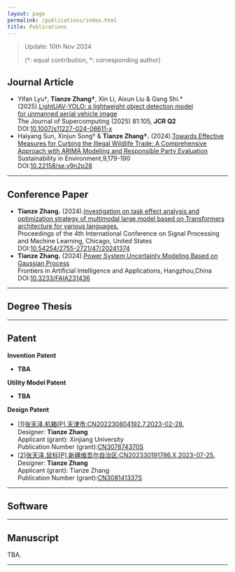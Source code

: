 ```yaml
---
layout: page
permalink: /publications/index.html
title: Publications
---
```


> Update: 10th Nov 2024 
>
> (†: equal contribution, *: corresponding author)

## Journal Article

- Yifan Lyu†, **Tianze Zhang†**, Xin Li, Aixun Liu & Gang Shi.* (2025).[LightUAV‑YOLO: a lightweight object detection model 
for unmanned aerial vehicle image](https://zhangtianze.com/mypublications/Thesis/d839d354-d0da-4924-98d2-aa8caa97e9ce.pdf)
  <br> The Journal of Supercomputing (2025) 81:105, **JCR Q2**
  <br> DOI:[10.1007/s11227-024-06611-x](https://link.springer.com/article/10.1007/s11227-024-06611-x)
- Haiyang Sun, Xinjun Song† & **Tianze Zhang†.** (2024).[Towards Effective Measures for Curbing the Illegal Wildlife Trade: A Comprehensive Approach with ARIMA Modeling and Responsible Party Evaluation](https://zhangtianze.com/mypublications/Thesis/36336-323623-2-PB.pdf)
  <br> Sustainability in Environment,9,179-190
  <br> DOI:[10.22158/se.v9n2p28](http://www.scholink.org/ojs/index.php/se/article/view/36336)

---

## Conference Paper

- **Tianze Zhang.** (2024).[Investigation on task effect analysis and optimization strategy of multimodal large model based on Transformers architecture for various languages.](https://zhangtianze.com/mypublications/Thesis/10.542542755-27214720241374.pdf)
  <br> Proceedings of the 4th International Conference on Signal Processing and Machine Learning, Chicago, United States
  <br> DOI:[10.54254/2755-2721/47/20241374](https://www.ewadirect.com/proceedings/ace/article/view/10985)
- **Tianze Zhang.** (2024).[Power System Uncertainty Modeling Based on Gaussian Process](https://zhangtianze.com/mypublications/Thesis/FAIA-383-FAIA231436.pdf)
  <br> Frontiers in Artificial Intelligence and Applications, Hangzhou,China
  <br> DOI:[10.3233/FAIA231436](https://ebooks.iospress.nl/doi/10.3233/FAIA231436)

---

## Degree Thesis

---

## Patent

**Invention Patent**
- **TBA**

**Utility Model Patent**
- **TBA**

**Design Patent**
- [[1]张天泽.机箱[P].天津市:CN202230804192.7,2023-02-28.](https://zhangtianze.com/mypublications/Patent/CN202230804192.pdf)<br>Designer: **Tianze Zhang**<br>Applicant (grant): Xinjiang University<br>Publication Number (grant):[CN307874370S](https://zhangtianze.com/mypublications/Patent/CN202230804192.pdf)<br>
- [[2]张天泽.鼠标[P].新疆维吾尔自治区:CN202330191786.X,2023-07-25.](https://zhangtianze.com/mypublications/Patent/CN202330191786.pdf)<br>Designer: **Tianze Zhang**<br>Applicant (grant): Tianze Zhang<br>Publication Number (grant):[CN308141337S](https://zhangtianze.com/mypublications/Patent/CN202330191786.pdf)<br>

---

## Software

---

## Manuscript

TBA.
<br>

---
